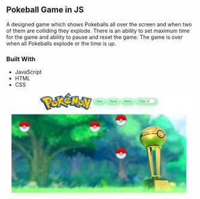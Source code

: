 
<!-- PROJECT LOGO -->
## Pokeball Game in JS
A designed game which shows Pokeballs all over the screen and when two of them are colliding they explode.
There is an ability to set maximum time for the game and ability to pause and reset the game.
The game is over when all Pokeballs explode or the time is up.

### Built With
* JavaScript
* HTML
* CSS

![Pokeball game](Images/PokeballGame.png)


